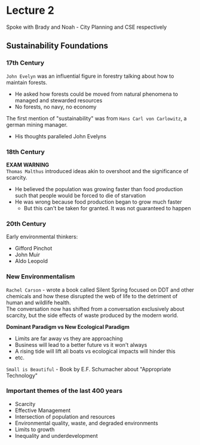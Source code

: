 # Lecture 2

Spoke with Brady and Noah - City Planning and CSE respectively

## Sustainability Foundations
### 17th Century
`John Evelyn` was an influential figure in forestry talking about how to maintain forests.
 - He asked how forests could be moved from natural phenomena to managed and stewarded resources
 - No forests, no navy, no economy

The first mention of "sustainability" was from `Hans Carl von Carlowitz`, a german mining manager.
 - His thoughts paralleled John Evelyns
### 18th Century
**EXAM WARNING**  
`Thomas Malthus` introduced ideas akin to overshoot and the significance of scarcity.
 - He believed the population was growing faster than food production such that people would be forced to die of starvation
 - He was wrong because food production began to grow much faster
    - But this can't be taken for granted. It was not guaranteed to happen
### 20th Century
Early environmental thinkers:
 - Gifford Pinchot
 - John Muir
 - Aldo Leopold

### New Environmentalism
`Rachel Carson` - wrote a book called Silent Spring focused on DDT and other chemicals and how these disrupted the web of life to the detriment of human and wildlife health.  
The conversation now has shifted from a conversation exclusively about scarcity, but the side effects of waste produced by the modern world.

**Dominant Paradigm vs New Ecological Paradigm**
 - Limits are far away vs they are approaching
 - Business will lead to a better future vs it won't always
 - A rising tide will lift all boats vs ecological impacts will hinder this
 - etc.

`Small is Beautiful` - Book by E.F. Schumacher about "Appropriate Technology"

### Important themes of the last 400 years
 - Scarcity
 - Effective Management
 - Intersection of population and resources
 - Environmental quality, waste, and degraded environments
 - Limits to growth
 - Inequality and underdevelopment